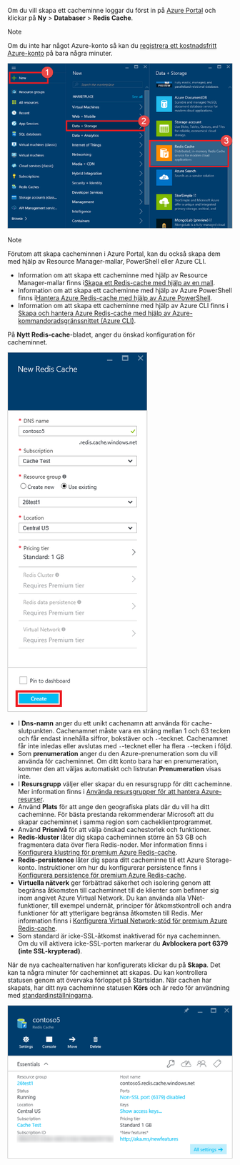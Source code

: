 Om du vill skapa ett cacheminne loggar du först in på [Azure Portal](https://portal.azure.com) och klickar på **Ny** > **Databaser** > **Redis Cache**.

> [!NOTE]
> Om du inte har något Azure-konto så kan du [registrera ett kostnadsfritt Azure-konto](https://azure.microsoft.com/pricing/free-trial/?WT.mc_id=redis_cache_hero) på bara några minuter.
> 
> 

![Nytt cacheminne](media/redis-cache-create/redis-cache-new-cache-menu.png)

> [!NOTE]
> Förutom att skapa cacheminnen i Azure Portal, kan du också skapa dem med hjälp av Resource Manager-mallar, PowerShell eller Azure CLI.
> 
> * Information om att skapa ett cacheminne med hjälp av Resource Manager-mallar finns i[Skapa ett Redis-cache med hjälp av en mall](../articles/redis-cache/cache-redis-cache-arm-provision.md).
> * Information om att skapa ett cacheminne med hjälp av Azure PowerShell finns i[Hantera Azure Redis-cache med hjälp av Azure PowerShell](../articles/redis-cache/cache-howto-manage-redis-cache-powershell.md).
> * Information om att skapa ett cacheminne med hjälp av Azure CLI finns i [Skapa och hantera Azure Redis-cache med hjälp av Azure-kommandoradsgränssnittet (Azure CLI)](../articles/redis-cache/cache-manage-cli.md).
> 
> 

På **Nytt Redis-cache**-bladet, anger du önskad konfiguration för cacheminnet.

![Skapa ett cacheminne](media/redis-cache-create/redis-cache-cache-create.png) 

* I **Dns-namn** anger du ett unikt cachenamn att använda för cache-slutpunkten. Cachenamnet måste vara en sträng mellan 1 och 63 tecken och får endast innehålla siffror, bokstäver och `-`-tecknet. Cachenamnet får inte inledas eller avslutas med `-`-tecknet eller ha flera `-`-tecken i följd.
* Som **prenumeration** anger du den Azure-prenumeration som du vill använda för cacheminnet. Om ditt konto bara har en prenumeration, kommer den att väljas automatiskt och listrutan **Prenumeration** visas inte.
* I **Resursgrupp** väljer eller skapar du en resursgrupp för ditt cacheminne. Mer information finns i [Använda resursgrupper för att hantera Azure-resurser](../articles/azure-resource-manager/resource-group-overview.md). 
* Använd **Plats** för att ange den geografiska plats där du vill ha ditt cacheminne. För bästa prestanda rekommenderar Microsoft att du skapar cacheminnet i samma region som cacheklientprogrammet.
* Använd **Prisnivå** för att välja önskad cachestorlek och funktioner.
* **Redis-kluster** låter dig skapa cacheminnen större än 53 GB och fragmentera data över flera Redis-noder. Mer information finns i [Konfigurera klustring för premium Azure Redis-cache](../articles/redis-cache/cache-how-to-premium-clustering.md).
* **Redis-persistence** låter dig spara ditt cacheminne till ett Azure Storage-konto. Instruktioner om hur du konfigurerar persistence finns i [Konfigurera persistence för premium Azure Redis-cache](../articles/redis-cache/cache-how-to-premium-persistence.md).
* **Virtuella nätverk** ger förbättrad säkerhet och isolering genom att begränsa åtkomsten till cacheminnet till de klienter som befinner sig inom angivet Azure Virtual Network. Du kan använda alla VNet-funktioner, till exempel undernät, principer för åtkomstkontroll och andra funktioner för att ytterligare begränsa åtkomsten till Redis. Mer information finns i [Konfigurera Virtual Network-stöd för premium Azure Redis-cache](../articles/redis-cache/cache-how-to-premium-vnet.md).
* Som standard är icke-SSL-åtkomst inaktiverad för nya cacheminnen. Om du vill aktivera icke-SSL-porten markerar du **Avblockera port 6379 (inte SSL-krypterad)**.

När de nya cachealternativen har konfigurerats klickar du på **Skapa**. Det kan ta några minuter för cacheminnet att skapas. Du kan kontrollera statusen genom att övervaka förloppet på Startsidan. När cachen har skapats, har ditt nya cacheminne statusen **Körs** och är redo för användning med [standardinställningarna](../articles/redis-cache/cache-configure.md#default-redis-server-configuration).

![Cachen har skapats](media/redis-cache-create/redis-cache-cache-created.png)



<!--HONumber=Feb17_HO2-->


